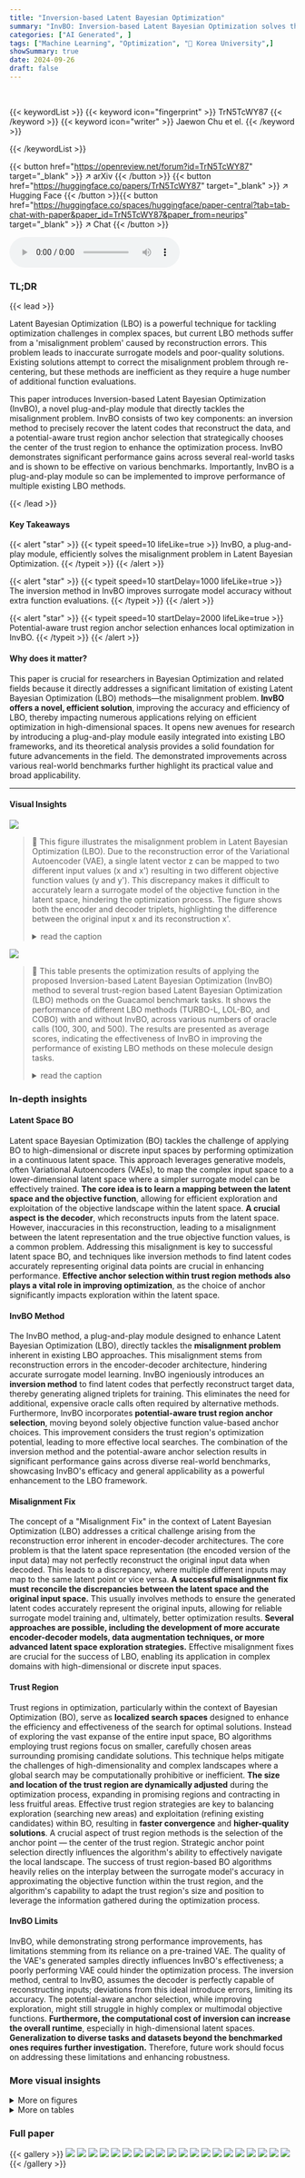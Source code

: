 ```yaml
---
title: "Inversion-based Latent Bayesian Optimization"
summary: "InvBO: Inversion-based Latent Bayesian Optimization solves the misalignment problem in LBO, boosting optimization accuracy and efficiency."
categories: ["AI Generated", ]
tags: ["Machine Learning", "Optimization", "🏢 Korea University",]
showSummary: true
date: 2024-09-26
draft: false
---
```


<br>

{{< keywordList >}}
{{< keyword icon="fingerprint" >}} TrN5TcWY87 {{< /keyword >}}
{{< keyword icon="writer" >}} Jaewon Chu et el. {{< /keyword >}}
 
{{< /keywordList >}}

{{< button href="https://openreview.net/forum?id=TrN5TcWY87" target="_blank" >}}
↗ arXiv
{{< /button >}}
{{< button href="https://huggingface.co/papers/TrN5TcWY87" target="_blank" >}}
↗ Hugging Face
{{< /button >}}{{< button href="https://huggingface.co/spaces/huggingface/paper-central?tab=tab-chat-with-paper&paper_id=TrN5TcWY87&paper_from=neurips" target="_blank" >}}
↗ Chat
{{< /button >}}




<audio controls>
    <source src="https://ai-paper-reviewer.com/TrN5TcWY87/podcast.wav" type="audio/wav">
    Your browser does not support the audio element.
</audio>


### TL;DR


{{< lead >}}

Latent Bayesian Optimization (LBO) is a powerful technique for tackling optimization challenges in complex spaces, but current LBO methods suffer from a 'misalignment problem' caused by reconstruction errors. This problem leads to inaccurate surrogate models and poor-quality solutions. Existing solutions attempt to correct the misalignment problem through re-centering, but these methods are inefficient as they require a huge number of additional function evaluations. 

This paper introduces Inversion-based Latent Bayesian Optimization (InvBO), a novel plug-and-play module that directly tackles the misalignment problem. InvBO consists of two key components: an inversion method to precisely recover the latent codes that reconstruct the data, and a potential-aware trust region anchor selection that strategically chooses the center of the trust region to enhance the optimization process.  InvBO demonstrates significant performance gains across several real-world tasks and is shown to be effective on various benchmarks. Importantly, InvBO is a plug-and-play module so can be implemented to improve performance of multiple existing LBO methods.

{{< /lead >}}


#### Key Takeaways

{{< alert "star" >}}
{{< typeit speed=10 lifeLike=true >}} InvBO, a plug-and-play module, efficiently solves the misalignment problem in Latent Bayesian Optimization. {{< /typeit >}}
{{< /alert >}}

{{< alert "star" >}}
{{< typeit speed=10 startDelay=1000 lifeLike=true >}} The inversion method in InvBO improves surrogate model accuracy without extra function evaluations. {{< /typeit >}}
{{< /alert >}}

{{< alert "star" >}}
{{< typeit speed=10 startDelay=2000 lifeLike=true >}} Potential-aware trust region anchor selection enhances local optimization in InvBO. {{< /typeit >}}
{{< /alert >}}

#### Why does it matter?
This paper is crucial for researchers in Bayesian Optimization and related fields because it directly addresses a significant limitation of existing Latent Bayesian Optimization (LBO) methods—the misalignment problem.  **InvBO offers a novel, efficient solution**, improving the accuracy and efficiency of LBO, thereby impacting numerous applications relying on efficient optimization in high-dimensional spaces.  It opens new avenues for research by introducing a plug-and-play module easily integrated into existing LBO frameworks, and its theoretical analysis provides a solid foundation for future advancements in the field. The demonstrated improvements across various real-world benchmarks further highlight its practical value and broad applicability.

------
#### Visual Insights



![](https://ai-paper-reviewer.com/TrN5TcWY87/figures_1_1.jpg)

> 🔼 This figure illustrates the misalignment problem in Latent Bayesian Optimization (LBO). Due to the reconstruction error of the Variational Autoencoder (VAE), a single latent vector z can be mapped to two different input values (x and x') resulting in two different objective function values (y and y'). This discrepancy makes it difficult to accurately learn a surrogate model of the objective function in the latent space, hindering the optimization process. The figure shows both the encoder and decoder triplets, highlighting the difference between the original input x and its reconstruction x'.
> <details>
> <summary>read the caption</summary>
> Figure 1: Misalignment problem. In LBO, a latent vector z can be associated with two function values y and y' due to the reconstruction error of the VAE, i.e., x ≠ x'. (a) In Encoder triplet (x, z, y), latent vector z is associated with f(x), where x is the original input to the encoder, i.e., z = q(x). (b) In Decoder triplet (x', z, y'), z is associated with y' = f(x'), which is the objective function value of reconstructed input value x' using the decoder, i.e., x' = pθ(z). The discrepancy between y and y' hinders learning the accurate surrogate model g. We name this the ‘misalignment problem’.
> </details>





![](https://ai-paper-reviewer.com/TrN5TcWY87/tables_4_1.jpg)

> 🔼 This table presents the optimization results of applying the proposed Inversion-based Latent Bayesian Optimization (InvBO) method to several trust-region based Latent Bayesian Optimization (LBO) methods on the Guacamol benchmark tasks.  It shows the performance of different LBO methods (TURBO-L, LOL-BO, and COBO) with and without InvBO, across various numbers of oracle calls (100, 300, and 500).  The results are presented as average scores, indicating the effectiveness of InvBO in improving the performance of existing LBO methods on these molecule design tasks.
> <details>
> <summary>read the caption</summary>
> Table 1: Optimization results of applying InvBO to several trust region-based LBOs on Guacamol benchmark tasks. A higher score is a better one.
> </details>





### In-depth insights


#### Latent Space BO
Latent space Bayesian Optimization (BO) tackles the challenge of applying BO to high-dimensional or discrete input spaces by performing optimization in a continuous latent space.  This approach leverages generative models, often Variational Autoencoders (VAEs), to map the complex input space to a lower-dimensional latent space where a simpler surrogate model can be effectively trained.  **The core idea is to learn a mapping between the latent space and the objective function**, allowing for efficient exploration and exploitation of the objective landscape within the latent space.  **A crucial aspect is the decoder**, which reconstructs inputs from the latent space.  However, inaccuracies in this reconstruction, leading to a misalignment between the latent representation and the true objective function values, is a common problem.  Addressing this misalignment is key to successful latent space BO, and techniques like inversion methods to find latent codes accurately representing original data points are crucial in enhancing performance.  **Effective anchor selection within trust region methods also plays a vital role in improving optimization**, as the choice of anchor significantly impacts exploration within the latent space.

#### InvBO Method
The InvBO method, a plug-and-play module designed to enhance Latent Bayesian Optimization (LBO), directly tackles the **misalignment problem** inherent in existing LBO approaches.  This misalignment stems from reconstruction errors in the encoder-decoder architecture, hindering accurate surrogate model learning. InvBO ingeniously introduces an **inversion method** to find latent codes that perfectly reconstruct target data, thereby generating aligned triplets for training.  This eliminates the need for additional, expensive oracle calls often required by alternative methods.  Furthermore, InvBO incorporates **potential-aware trust region anchor selection**, moving beyond solely objective function value-based anchor choices. This improvement considers the trust region's optimization potential, leading to more effective local searches. The combination of the inversion method and the potential-aware anchor selection results in significant performance gains across diverse real-world benchmarks, showcasing InvBO's efficacy and general applicability as a powerful enhancement to the LBO framework.

#### Misalignment Fix
The concept of a "Misalignment Fix" in the context of Latent Bayesian Optimization (LBO) addresses a critical challenge arising from the reconstruction error inherent in encoder-decoder architectures.  The core problem is that the latent space representation (the encoded version of the input data) may not perfectly reconstruct the original input data when decoded. This leads to a discrepancy, where multiple different inputs may map to the same latent point or vice versa.  **A successful misalignment fix must reconcile the discrepancies between the latent space and the original input space.** This usually involves methods to ensure the generated latent codes accurately represent the original inputs, allowing for reliable surrogate model training and, ultimately, better optimization results.  **Several approaches are possible, including the development of more accurate encoder-decoder models, data augmentation techniques, or more advanced latent space exploration strategies.**  Effective misalignment fixes are crucial for the success of LBO, enabling its application in complex domains with high-dimensional or discrete input spaces.

#### Trust Region
Trust regions in optimization, particularly within the context of Bayesian Optimization (BO), serve as **localized search spaces** designed to enhance the efficiency and effectiveness of the search for optimal solutions.  Instead of exploring the vast expanse of the entire input space, BO algorithms employing trust regions focus on smaller, carefully chosen areas surrounding promising candidate solutions. This technique helps mitigate the challenges of high-dimensionality and complex landscapes where a global search may be computationally prohibitive or inefficient.  **The size and location of the trust region are dynamically adjusted** during the optimization process, expanding in promising regions and contracting in less fruitful areas.  Effective trust region strategies are key to balancing exploration (searching new areas) and exploitation (refining existing candidates) within BO, resulting in **faster convergence** and **higher-quality solutions**.  A crucial aspect of trust region methods is the selection of the anchor point — the center of the trust region.  Strategic anchor point selection directly influences the algorithm's ability to effectively navigate the local landscape. The success of trust region-based BO algorithms heavily relies on the interplay between the surrogate model's accuracy in approximating the objective function within the trust region, and the algorithm's capability to adapt the trust region's size and position to leverage the information gathered during the optimization process. 

#### InvBO Limits
InvBO, while demonstrating strong performance improvements, has limitations stemming from its reliance on a pre-trained VAE.  The quality of the VAE's generated samples directly influences InvBO's effectiveness; a poorly performing VAE could hinder the optimization process. The inversion method, central to InvBO, assumes the decoder is perfectly capable of reconstructing inputs; deviations from this ideal introduce errors, limiting its accuracy.  The potential-aware anchor selection, while improving exploration, might still struggle in highly complex or multimodal objective functions. **Furthermore, the computational cost of inversion can increase the overall runtime**, especially in high-dimensional latent spaces.  **Generalization to diverse tasks and datasets beyond the benchmarked ones requires further investigation.**  Therefore, future work should focus on addressing these limitations and enhancing robustness.


### More visual insights

<details>
<summary>More on figures
</summary>


![](https://ai-paper-reviewer.com/TrN5TcWY87/figures_3_1.jpg)

> 🔼 This figure compares two methods for addressing the misalignment problem in Latent Bayesian Optimization (LBO).  The misalignment problem arises because the reconstruction error of the Variational AutoEncoder (VAE) means one latent vector z can be associated with multiple objective function values. (a) shows the 'recentering' method, which generates a new input x' from the latent vector z, evaluates f(x'), and uses (x', z, f(x')) as a training triplet. This requires additional function evaluations. (b) shows the proposed 'inversion' method, which finds a latent vector zinv that perfectly reconstructs a given input x, resulting in the aligned triplet (x, zinv, f(x)) without extra evaluations.  The inversion method efficiently addresses the misalignment problem by leveraging the pre-trained decoder to directly find the corresponding latent code.
> <details>
> <summary>read the caption</summary>
> Figure 2: Comparison of solutions to the misalignment problem. (a) Some works [13, 14] solve the misalignment problem by the recentering technique that generates the aligned triplet (x', z, y'). However, it requests additional oracle calls as y' = f(x') is unevaluated, and does not fully use the evaluated function value y = f(x). (b) The inversion method (ours) aims to find zinv that generates the evaluated data x to get the aligned triplet (x, zinv, y) without any additional oracle calls.
> </details>



![](https://ai-paper-reviewer.com/TrN5TcWY87/figures_3_2.jpg)

> 🔼 This figure compares two methods for solving the misalignment problem in Latent Bayesian Optimization: recentering and inversion. The left panel shows the number of oracle calls required for query selection using the acquisition function and for generating aligned triplets using the recentering technique.  The recentering technique requires significantly more oracle calls.  The right panel displays the number of objective function evaluations resulting in improved best scores for each approach. The inversion method (not shown in this figure) offers an advantage by not needing extra oracle calls to update the VAE.
> <details>
> <summary>read the caption</summary>
> Figure 3: (Left) The number of oracle calls to evaluate the queries selected by the acquisition function (blue) and during the recentering (Red). (Right) The number of objective function evaluation that updates the best score.
> </details>



![](https://ai-paper-reviewer.com/TrN5TcWY87/figures_6_1.jpg)

> 🔼 This figure visualizes the performance comparison of different Bayesian Optimization methods on seven Guacamol benchmark tasks.  The x-axis represents the number of oracle calls (the number of times the expensive black-box objective function is evaluated), while the y-axis shows the best objective function value achieved.  Each line represents the average performance of ten independent runs for a particular method, and the shaded area indicates the standard error. The graph helps readers understand the relative effectiveness of each method in optimizing molecule design by showing which methods converge faster to better solutions given a limited evaluation budget.
> <details>
> <summary>read the caption</summary>
> Figure 4: Optimization results on Guacamol benchmark tasks. The lines and ranges indicate the average and standard error of ten runs under the same settings. A higher score is a better score.
> </details>



![](https://ai-paper-reviewer.com/TrN5TcWY87/figures_7_1.jpg)

> 🔼 This figure presents the results of the proposed method InvBO against several baselines on three different tasks: DRD3, arithmetic expression, and Guacamol.  The results are displayed for both small and large budget settings.  In the DRD3 and arithmetic expression tasks, a lower score indicates better performance, while the Guacamol tasks use a higher score for better performance. The figure shows that InvBO consistently outperforms other LBO methods across all tasks and budget settings.
> <details>
> <summary>read the caption</summary>
> Figure 5: Optimization results on various tasks and settings. Note that: (a) A lower score is a better score. (b) A higher score is a better score.
> </details>



![](https://ai-paper-reviewer.com/TrN5TcWY87/figures_7_2.jpg)

> 🔼 This figure compares two different approaches to handle the misalignment problem in Latent Bayesian Optimization (LBO). The misalignment problem arises from the reconstruction error of the variational autoencoder (VAE) used in LBO, where a single latent vector z can be associated with multiple different objective function values.  (a) shows the 'recentering' technique used in previous LBO methods. This technique generates an aligned triplet (x', z, y') by finding a new input x' that produces the same latent vector z and objective function value y. However, this requires additional evaluations of the objective function, making it inefficient. (b) presents the proposed 'inversion' method, which finds a latent vector zinv that perfectly reconstructs the original input x, forming an aligned triplet (x, zinv, y) without any extra function evaluations.  The inversion method addresses the inefficiency of the recentering technique.
> <details>
> <summary>read the caption</summary>
> Figure 2: Comparison of solutions to the misalignment problem. (a) Some works [13, 14] solve the misalignment problem by the recentering technique that generates the aligned triplet (x', z, y'). However, it requests additional oracle calls as y' = f(x') is unevaluated, and does not fully use the evaluated function value y = f(x). (b) The inversion method (ours) aims to find ziny that generates the evaluated data x to get the aligned triplet (x, Zinv, y) without any additional oracle calls.
> </details>



![](https://ai-paper-reviewer.com/TrN5TcWY87/figures_8_1.jpg)

> 🔼 This figure compares two approaches to address the misalignment problem in Latent Bayesian Optimization (LBO).  The 'Recentering' method (a) generates an aligned triplet (x', z, y') by reconstructing the input x and evaluating the objective function f(x') at the reconstructed point x', but this requires additional function evaluations. In contrast, the proposed 'Inversion' method (b) finds the latent code ziny that perfectly reconstructs the original input x, resulting in an aligned triplet (x, zinv, y) without extra function evaluations. The inversion method leverages pre-trained decoder to avoid additional computational cost.
> <details>
> <summary>read the caption</summary>
> Figure 2: Comparison of solutions to the misalignment problem. (a) Some works [13, 14] solve the misalignment problem by the recentering technique that generates the aligned triplet (x', z, y'). However, it requests additional oracle calls as y' = f(x') is unevaluated, and does not fully use the evaluated function value y = f(x). (b) The inversion method (ours) aims to find ziny that generates the evaluated data x to get the aligned triplet (x, Zinv, y) without any additional oracle calls.
> </details>



![](https://ai-paper-reviewer.com/TrN5TcWY87/figures_8_2.jpg)

> 🔼 This figure compares two methods for addressing the misalignment problem in Latent Bayesian Optimization (LBO). The recentering technique (a) generates aligned triplets by using the decoder to produce a reconstructed input, then evaluating it with the objective function.  This requires extra function evaluations. In contrast, the proposed inversion method (b) finds the latent code that perfectly reconstructs the original input, requiring no extra function evaluations. The inversion method aims to directly generate an aligned triplet (x, z, y) using the pre-trained decoder.
> <details>
> <summary>read the caption</summary>
> Figure 2: Comparison of solutions to the misalignment problem. (a) Some works [13, 14] solve the misalignment problem by the recentering technique that generates the aligned triplet (x', z, y'). However, it requests additional oracle calls as y' = f(x') is unevaluated, and does not fully use the evaluated function value y = f(x). (b) The inversion method (ours) aims to find ziny that generates the evaluated data x to get the aligned triplet (x, Zinv, y) without any additional oracle calls.
> </details>



![](https://ai-paper-reviewer.com/TrN5TcWY87/figures_8_3.jpg)

> 🔼 This figure empirically demonstrates the effectiveness of the inversion method by comparing the dissimilarity between the input data x and the reconstructed data po(z) with and without the inversion method. The inversion method aims to find a latent code z that perfectly reconstructs the input data x, thereby minimizing the dissimilarity between x and po(z). This figure shows that the inversion method consistently achieves zero dissimilarity, indicating that it generates perfectly aligned data. In contrast, the method without inversion results in significantly higher dissimilarity, indicating the generation of misaligned data.  This visualization highlights the necessity of the inversion method for improving the accuracy of latent Bayesian optimization.
> <details>
> <summary>read the caption</summary>
> Figure 12: Dissimilarity between x² and po (z²) with and without inversion on med2 and valt tasks. The measurement of dissimilarity is the normalized Levenshtein distance between the SELFIES token. (x-axis: number of iterations, y-axis: normalized Levenshtein distance.)
> </details>



![](https://ai-paper-reviewer.com/TrN5TcWY87/figures_13_1.jpg)

> 🔼 The figure shows the dissimilarity between the input data and the reconstructed data from the decoder with and without inversion method. The normalized Levenshtein distance is used as a measurement for the dissimilarity. The results demonstrate that using inversion method leads to better reconstruction (lower dissimilarity), while without inversion, the reconstruction is worse (higher dissimilarity).
> <details>
> <summary>read the caption</summary>
> Figure 12: Dissimilarity between x² and po (z²) with and without inversion on med2 and valt tasks. The measurement of dissimilarity is the normalized Levenshtein distance between the SELFIES token. (x-axis: number of iterations, y-axis: normalized Levenshtein distance.)
> </details>



![](https://ai-paper-reviewer.com/TrN5TcWY87/figures_14_1.jpg)

> 🔼 This figure compares the dissimilarity between the original input x and the reconstructed output pѳ(z) with and without using the inversion method proposed in the paper.  The dissimilarity is measured using the normalized Levenshtein distance on SELFIES tokens. The results show that the inversion method effectively reduces the dissimilarity to near zero, indicating the generation of aligned data, while the method without inversion shows significantly higher dissimilarity, implying misaligned data.
> <details>
> <summary>read the caption</summary>
> Figure 12: Dissimilarity between x² and pѳ(z²) with and without inversion on med2 and valt tasks. The measurement of dissimilarity is the normalized Levenshtein distance between the SELFIES token. (x-axis: number of iterations, y-axis: normalized Levenshtein distance.)
> </details>



![](https://ai-paper-reviewer.com/TrN5TcWY87/figures_14_2.jpg)

> 🔼 This figure compares the performance of the TuRBO algorithm with and without the potential-aware anchor selection (PAS) method on the 40-dimensional Ackley function.  The results show the best score achieved over a series of iterations (number of oracle calls). Error bars represent the standard deviation across ten different runs, highlighting the algorithm's robustness and performance consistency. The plot demonstrates that incorporating PAS into TuRBO improves optimization performance, achieving a better best score with fewer oracle calls.
> <details>
> <summary>read the caption</summary>
> Figure 13: Optimization results of TuRBO and applying PAS to TuRBO on the synthetic Ackley function with 40 dimensions. The lines and ranges indicate the mean and a standard deviation of ten runs with different seeds.
> </details>



![](https://ai-paper-reviewer.com/TrN5TcWY87/figures_15_1.jpg)

> 🔼 This figure presents the performance comparison of various Bayesian Optimization methods on seven Guacamol benchmark tasks.  The x-axis represents the number of oracle calls (function evaluations), and the y-axis represents the best objective function score achieved. Each line represents the average performance across ten independent runs, with shaded areas showing the standard error.  The figure illustrates how the proposed InvBO method improves the performance of different baseline methods (TURBO-L, LOL-BO, and CoBO) across various oracle call budgets, consistently achieving higher scores.
> <details>
> <summary>read the caption</summary>
> Figure 4: Optimization results on Guacamol benchmark tasks. The lines and ranges indicate the average and standard error of ten runs under the same settings. A higher score is a better score.
> </details>



![](https://ai-paper-reviewer.com/TrN5TcWY87/figures_17_1.jpg)

> 🔼 This figure compares the performance of different Bayesian Optimization methods on seven Guacamol benchmark tasks, each with varying numbers of oracle calls (100, 300, and 500).  The lines represent the average best score achieved by each method, while the shaded areas show the standard error across ten independent runs.  The results illustrate the effectiveness of the proposed InvBO method in improving the performance of various LBO baselines.  Higher scores indicate better results in terms of optimizing molecule properties.
> <details>
> <summary>read the caption</summary>
> Figure 4: Optimization results on Guacamol benchmark tasks. The lines and ranges indicate the average and standard error of ten runs under the same settings. A higher score is a better score.
> </details>



![](https://ai-paper-reviewer.com/TrN5TcWY87/figures_18_1.jpg)

> 🔼 This figure compares two methods for addressing the misalignment problem in Latent Bayesian Optimization (LBO). The misalignment problem arises because the reconstruction error of the variational autoencoder (VAE) can lead to a single latent vector z being associated with multiple different function values.  (a) shows the recentering technique, a prior approach that generates an aligned triplet by making additional oracle calls to obtain the function value for the reconstructed input. (b) illustrates the proposed inversion method, which directly finds a latent code that perfectly reconstructs the given input, thus generating an aligned triplet without extra oracle calls. The inversion method is more efficient, avoiding the need for additional function evaluations.
> <details>
> <summary>read the caption</summary>
> Figure 2: Comparison of solutions to the misalignment problem. (a) Some works [13, 14] solve the misalignment problem by the recentering technique that generates the aligned triplet (x', z, y'). However, it requests additional oracle calls as y' = f(x') is unevaluated, and does not fully use the evaluated function value y = f(x). (b) The inversion method (ours) aims to find ziny that generates the evaluated data x to get the aligned triplet (x, Zinv, y) without any additional oracle calls.
> </details>



![](https://ai-paper-reviewer.com/TrN5TcWY87/figures_18_2.jpg)

> 🔼 This figure compares two methods for addressing the misalignment problem in Latent Bayesian Optimization (LBO).  The 'Recentering' method (a) generates an aligned triplet by reconstructing the input data using the decoder and evaluating the objective function, but requires extra function evaluations. The proposed 'Inversion' method (b) efficiently finds the latent code that reconstructs the original data, avoiding extra function calls.
> <details>
> <summary>read the caption</summary>
> Figure 2: Comparison of solutions to the misalignment problem. (a) Some works [13, 14] solve the misalignment problem by the recentering technique that generates the aligned triplet (x', z, y'). However, it requests additional oracle calls as y' = f(x') is unevaluated, and does not fully use the evaluated function value y = f(x). (b) The inversion method (ours) aims to find ziny that generates the evaluated data x to get the aligned triplet (x, Zinv, y) without any additional oracle calls.
> </details>



</details>




<details>
<summary>More on tables
</summary>


![](https://ai-paper-reviewer.com/TrN5TcWY87/tables_16_1.jpg)
> 🔼 This table presents a comparison of optimization results across various Latent Bayesian Optimization (LBO) methods applied to Guacamol benchmark tasks and an arithmetic expression fitting task.  It shows the performance of different LBO algorithms (LBO, W-LBO, PG-LBO, TURBO-L, LOL-BO, CoBO) both with and without the proposed Inversion-based Latent Bayesian Optimization (InvBO) method or the inversion method (INV) alone. The results are shown for different oracle call budgets (100, 300, and 500).  Higher scores generally indicate better performance, except for the arithmetic expression task where lower scores are better.
> <details>
> <summary>read the caption</summary>
> Table 2: Optimization results of applying InvBO or inversion method (INV) to several LBOs on Guacamol benchmark tasks and arithmetic expression task, including the task in Table 1. A higher score is better for all tasks except the arithmetic expression task.
> </details>

![](https://ai-paper-reviewer.com/TrN5TcWY87/tables_19_1.jpg)
> 🔼 This table presents the optimization results of applying the proposed Inversion-based Latent Bayesian Optimization (InvBO) method to three different trust-region-based Latent Bayesian Optimization (LBO) methods on seven Guacamol benchmark tasks.  The table shows the performance (measured by a score, higher is better) achieved by each LBO method with and without InvBO, for different numbers of oracle calls (100, 300, and 500).  It allows a comparison of the improvement brought by InvBO across various LBO algorithms and oracle call budgets.
> <details>
> <summary>read the caption</summary>
> Table 1: Optimization results of applying InvBO to several trust region-based LBOs on Guacamol benchmark tasks. A higher score is a better one.
> </details>

![](https://ai-paper-reviewer.com/TrN5TcWY87/tables_20_1.jpg)
> 🔼 This table presents the optimization results of applying the proposed Inversion-based Latent Bayesian Optimization (InvBO) method to three different trust-region-based Latent Bayesian Optimization (LBO) methods (TURBO-L, LOL-BO, and CoBO) on the Guacamol benchmark tasks.  The results are shown for different numbers of oracle calls (100, 300, and 500).  Each entry shows the average score and standard deviation across multiple runs. A higher score indicates better performance. The table demonstrates the performance improvement achieved by incorporating InvBO into the existing LBO methods.
> <details>
> <summary>read the caption</summary>
> Table 1: Optimization results of applying InvBO to several trust region-based LBOs on Guacamol benchmark tasks. A higher score is a better one.
> </details>

![](https://ai-paper-reviewer.com/TrN5TcWY87/tables_20_2.jpg)
> 🔼 This table presents the optimization results of applying the proposed Inversion-based Latent Bayesian Optimization (InvBO) method to three different trust-region-based Latent Bayesian Optimization (LBO) methods (TURBO-L, LOL-BO, and CoBO) on the Guacamol benchmark tasks.  It shows the performance (measured by a score, higher is better) of each LBO method alone and when enhanced with InvBO, for three different numbers of oracle calls (100, 300, and 500). The results demonstrate the improvement provided by InvBO across different oracle call budgets on various Guacamol tasks.
> <details>
> <summary>read the caption</summary>
> Table 1: Optimization results of applying InvBO to several trust region-based LBOs on Guacamol benchmark tasks. A higher score is a better one.
> </details>

</details>




### Full paper

{{< gallery >}}
<img src="https://ai-paper-reviewer.com/TrN5TcWY87/1.png" class="grid-w50 md:grid-w33 xl:grid-w25" />
<img src="https://ai-paper-reviewer.com/TrN5TcWY87/2.png" class="grid-w50 md:grid-w33 xl:grid-w25" />
<img src="https://ai-paper-reviewer.com/TrN5TcWY87/3.png" class="grid-w50 md:grid-w33 xl:grid-w25" />
<img src="https://ai-paper-reviewer.com/TrN5TcWY87/4.png" class="grid-w50 md:grid-w33 xl:grid-w25" />
<img src="https://ai-paper-reviewer.com/TrN5TcWY87/5.png" class="grid-w50 md:grid-w33 xl:grid-w25" />
<img src="https://ai-paper-reviewer.com/TrN5TcWY87/6.png" class="grid-w50 md:grid-w33 xl:grid-w25" />
<img src="https://ai-paper-reviewer.com/TrN5TcWY87/7.png" class="grid-w50 md:grid-w33 xl:grid-w25" />
<img src="https://ai-paper-reviewer.com/TrN5TcWY87/8.png" class="grid-w50 md:grid-w33 xl:grid-w25" />
<img src="https://ai-paper-reviewer.com/TrN5TcWY87/9.png" class="grid-w50 md:grid-w33 xl:grid-w25" />
<img src="https://ai-paper-reviewer.com/TrN5TcWY87/10.png" class="grid-w50 md:grid-w33 xl:grid-w25" />
<img src="https://ai-paper-reviewer.com/TrN5TcWY87/11.png" class="grid-w50 md:grid-w33 xl:grid-w25" />
<img src="https://ai-paper-reviewer.com/TrN5TcWY87/12.png" class="grid-w50 md:grid-w33 xl:grid-w25" />
<img src="https://ai-paper-reviewer.com/TrN5TcWY87/13.png" class="grid-w50 md:grid-w33 xl:grid-w25" />
<img src="https://ai-paper-reviewer.com/TrN5TcWY87/14.png" class="grid-w50 md:grid-w33 xl:grid-w25" />
<img src="https://ai-paper-reviewer.com/TrN5TcWY87/15.png" class="grid-w50 md:grid-w33 xl:grid-w25" />
<img src="https://ai-paper-reviewer.com/TrN5TcWY87/16.png" class="grid-w50 md:grid-w33 xl:grid-w25" />
<img src="https://ai-paper-reviewer.com/TrN5TcWY87/17.png" class="grid-w50 md:grid-w33 xl:grid-w25" />
<img src="https://ai-paper-reviewer.com/TrN5TcWY87/18.png" class="grid-w50 md:grid-w33 xl:grid-w25" />
<img src="https://ai-paper-reviewer.com/TrN5TcWY87/19.png" class="grid-w50 md:grid-w33 xl:grid-w25" />
<img src="https://ai-paper-reviewer.com/TrN5TcWY87/20.png" class="grid-w50 md:grid-w33 xl:grid-w25" />
{{< /gallery >}}